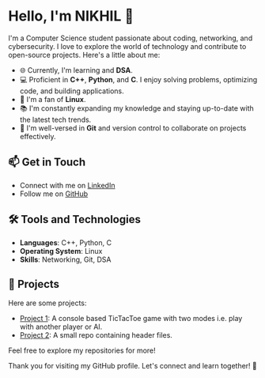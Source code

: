 # Hello, I'm NIKHIL 👋

I'm a Computer Science student passionate about coding, networking, and cybersecurity. I love to explore the world of technology and contribute to open-source projects. Here's a little about me:

- 🌐 Currently, I'm learning and **DSA**.
- 💻 Proficient in **C++**, **Python**, and **C**. I enjoy solving problems, optimizing code, and building applications.
- 🐧 I'm a fan of **Linux**.
- 📚 I'm constantly expanding my knowledge and staying up-to-date with the latest tech trends.
- 🔗 I'm well-versed in **Git** and version control to collaborate on projects effectively.

## 📫 Get in Touch

- Connect with me on [LinkedIn](https://www.linkedin.com/in/nikhiljangra264/)
- Follow me on [GitHub](https://github.com/nikhiljangra264)

## 🛠️ Tools and Technologies

- **Languages**: C++, Python, C
- **Operating System**: Linux
- **Skills**: Networking, Git, DSA

## 🌟 Projects

Here are some projects:

- [Project 1](https://github.com/nikhiljangra264/tictactoe): A console based TicTacToe game with two modes i.e. play with another player or AI.
- [Project 2](https://github.com/nikhiljangra264/header_files): A small repo containing header files.

Feel free to explore my repositories for more!

Thank you for visiting my GitHub profile. Let's connect and learn together! 🚀

<!---
NikhilWalker/NikhilWalker is a ✨ special ✨ repository because its `README.md` (this file) appears on your GitHub profile.
You can click the Preview link to take a look at your changes.
--->
